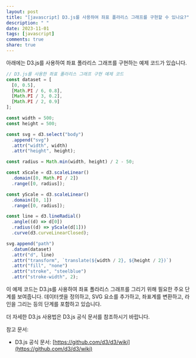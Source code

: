 ```yaml
---
layout: post
title: "[javascript] D3.js를 사용하여 좌표 폴라리스 그래프를 구현할 수 있나요?"
description: " "
date: 2023-11-01
tags: [javascript]
comments: true
share: true
---
```


아래에는 D3.js를 사용하여 좌표 폴라리스 그래프를 구현하는 예제 코드가 있습니다.

```javascript
// D3.js를 사용한 좌표 폴라리스 그래프 구현 예제 코드
const dataset = [
  [0, 0.5],
  [Math.PI / 6, 0.8],
  [Math.PI / 3, 0.2],
  [Math.PI / 2, 0.9]
];

const width = 500;
const height = 500;

const svg = d3.select("body")
  .append("svg")
  .attr("width", width)
  .attr("height", height);

const radius = Math.min(width, height) / 2 - 50;

const xScale = d3.scaleLinear()
  .domain([0, Math.PI / 2])
  .range([0, radius]);

const yScale = d3.scaleLinear()
  .domain([0, 1])
  .range([0, radius]);

const line = d3.lineRadial()
  .angle((d) => d[0])
  .radius((d) => yScale(d[1]))
  .curve(d3.curveLinearClosed);

svg.append("path")
  .datum(dataset)
  .attr("d", line)
  .attr("transform", `translate(${width / 2}, ${height / 2})`)
  .attr("fill", "none")
  .attr("stroke", "steelblue")
  .attr("stroke-width", 2);
```

이 예제 코드는 D3.js를 사용하여 좌표 폴라리스 그래프를 그리기 위해 필요한 주요 단계를 보여줍니다. 데이터셋을 정의하고, SVG 요소를 추가하고, 좌표계를 변환하고, 라인을 그리는 등의 단계를 포함하고 있습니다.

더 자세한 D3.js 사용법은 D3.js 공식 문서를 참조하시기 바랍니다.

참고 문서:
- D3.js 공식 문서: [https://github.com/d3/d3/wiki](https://github.com/d3/d3/wiki)